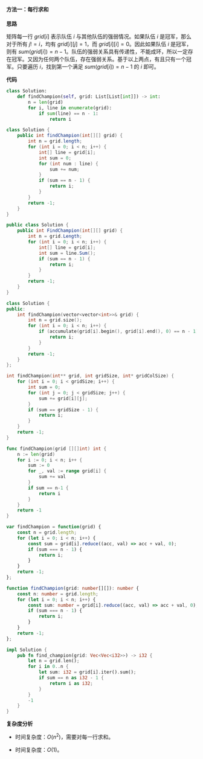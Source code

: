 #### 方法一：每行求和

**思路**

矩阵每一行 $\textit{grid}[i]$ 表示队伍 $i$ 与其他队伍的强弱情况。如果队伍 $i$ 是冠军，那么对于所有 $j != i$，均有 $\textit{grid}[i][j] = 1$，而 $\textit{grid}[i][i] = 0$。因此如果队伍 $i$ 是冠军，则有 $\textit{sum}(\textit{grid}[i])=n-1$。队伍的强弱关系具有传递性，不能成环，所以一定存在冠军。又因为任何两个队伍，存在强弱关系。基于以上两点，有且只有一个冠军。只要遍历 $i$，找到第一个满足 $\textit{sum}(\textit{grid}[i])=n-1$ 的 $i$ 即可。

**代码**

```Python [sol1-Python3]
class Solution:
    def findChampion(self, grid: List[List[int]]) -> int:
        n = len(grid)
        for i, line in enumerate(grid):
            if sum(line) == n - 1:
                return i
```

```Java [sol1-Java]
class Solution {
    public int findChampion(int[][] grid) {
        int n = grid.length;
        for (int i = 0; i < n; i++) {
            int[] line = grid[i];
            int sum = 0;
            for (int num : line) {
                sum += num;
            }
            if (sum == n - 1) {
                return i;
            }
        }
        return -1;
    }
}
```

```C# [sol1-C#]
public class Solution {
    public int FindChampion(int[][] grid) {
        int n = grid.Length;
        for (int i = 0; i < n; i++) {
            int[] line = grid[i];
            int sum = line.Sum();
            if (sum == n - 1) {
                return i;
            }
        }
        return -1;
    }
}
```

```C++ [sol1-C++]
class Solution {
public:
    int findChampion(vector<vector<int>>& grid) {
        int n = grid.size();
        for (int i = 0; i < n; i++) {
            if (accumulate(grid[i].begin(), grid[i].end(), 0) == n - 1) {
                return i;
            }
        }
        return -1;
    }
};
```

```C [sol1-C]
int findChampion(int** grid, int gridSize, int* gridColSize) {
    for (int i = 0; i < gridSize; i++) {
        int sum = 0;
        for (int j = 0; j < gridSize; j++) {
            sum += grid[i][j];
        }
        if (sum == gridSize - 1) {
            return i;
        }
    }
    return -1; 
}
```

```Go [sol1-Go]
func findChampion(grid [][]int) int {
    n := len(grid)
    for i := 0; i < n; i++ {
        sum := 0
        for _, val := range grid[i] {
            sum += val
        }
        if sum == n-1 {
            return i
        }
    }
    return -1 
}
```

```JavaScript [sol1-JavaScript]
var findChampion = function(grid) {
    const n = grid.length;
    for (let i = 0; i < n; i++) {
        const sum = grid[i].reduce((acc, val) => acc + val, 0);
        if (sum === n - 1) {
            return i;
        }
    }
    return -1;
};
```

```TypeScript [sol1-TypeScript]
function findChampion(grid: number[][]): number {
    const n: number = grid.length;
    for (let i = 0; i < n; i++) {
        const sum: number = grid[i].reduce((acc, val) => acc + val, 0);
        if (sum === n - 1) {
            return i;
        }
    }
    return -1;
};
```

```Rust [sol1-Rust]
impl Solution {
    pub fn find_champion(grid: Vec<Vec<i32>>) -> i32 {
        let n = grid.len();
        for i in 0..n {
            let sum: i32 = grid[i].iter().sum();
            if sum == n as i32 - 1 {
                return i as i32;
            }
        }
        -1 
    }
}
```

**复杂度分析**

- 时间复杂度：$O(n^2)$，需要对每一行求和。

- 时间复杂度：$O(1)$。